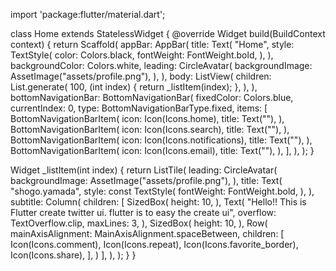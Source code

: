import 'package:flutter/material.dart';

class Home extends StatelessWidget {
  @override
  Widget build(BuildContext context) {
    return Scaffold(
      appBar: AppBar(
        title: Text(
          "Home",
          style: TextStyle(
            color: Colors.black,
            fontWeight: FontWeight.bold,
          ),
        ),
        backgroundColor: Colors.white,
        leading: CircleAvatar(
          backgroundImage: AssetImage("assets/profile.png"),
        ),
      ),
      body: ListView(
        children: List.generate(
          100,
          (int index) {
            return _listItem(index);
          },
        ),
      ),
      bottomNavigationBar: BottomNavigationBar(
        fixedColor: Colors.blue,
        currentIndex: 0,
        type: BottomNavigationBarType.fixed,
        items: [
          BottomNavigationBarItem(
            icon: Icon(Icons.home),
            title: Text(""),
          ),
          BottomNavigationBarItem(
            icon: Icon(Icons.search),
            title: Text(""),
          ),
          BottomNavigationBarItem(
            icon: Icon(Icons.notifications),
            title: Text(""),
          ),
          BottomNavigationBarItem(
            icon: Icon(Icons.email),
            title: Text(""),
          ),
        ],
      ),
    );
  }

  Widget _listItem(int index) {
    return ListTile(
      leading: CircleAvatar(
        backgroundImage: AssetImage("assets/profile.png"),
      ),
      title: Text(
        "shogo.yamada",
        style: const TextStyle(
          fontWeight: FontWeight.bold,
        ),
      ),
      subtitle: Column(
        children: <Widget>[
          SizedBox(
            height: 10,
          ),
          Text(
            "Hello!! This is Flutter create twitter ui. flutter is to easy the create ui",
            overflow: TextOverflow.clip,
            maxLines: 3,
          ),
          SizedBox(
            height: 10,
          ),
          Row(
            mainAxisAlignment: MainAxisAlignment.spaceBetween,
            children: <Widget>[
              Icon(Icons.comment),
              Icon(Icons.repeat),
              Icon(Icons.favorite_border),
              Icon(Icons.share),
            ],
          )
        ],
      ),
    );
  }
}
